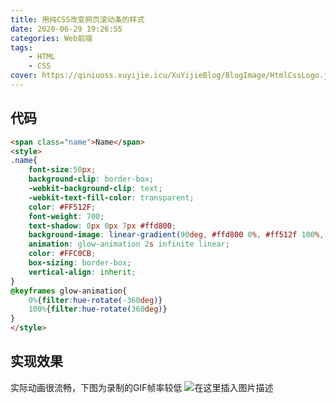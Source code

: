 ```yaml
---
title: 用纯CSS改变网页滚动条的样式
date: 2020-06-29 19:26:55
categories: Web前端
tags:
    - HTML
    - CSS
cover: https://qiniuoss.xuyijie.icu/XuYijieBlog/BlogImage/HtmlCssLogo.jpg
---
```

## 代码

```html
<span class="name">Name</span>
<style>
.name{   
    font-size:50px;
    background-clip: border-box;
    -webkit-background-clip: text;
    -webkit-text-fill-color: transparent;
    color: #FF512F;
    font-weight: 700;
    text-shadow: 0px 0px 7px #ffd800;
    background-image: linear-gradient(90deg, #ffd800 0%, #ff512f 100%, #fff);
    animation: glow-animation 2s infinite linear;
    color: #FFC0CB;
    box-sizing: border-box;
    vertical-align: inherit;
}
@keyframes glow-animation{
    0%{filter:hue-rotate(-360deg)}
    100%{filter:hue-rotate(360deg)}
}
</style>
```
## 实现效果
实际动画很流畅，下图为录制的GIF帧率较低
![在这里插入图片描述](https://qiniuoss.xuyijie.icu/XuYijieBlog/BlogImage/CSS霓虹灯.gif)
